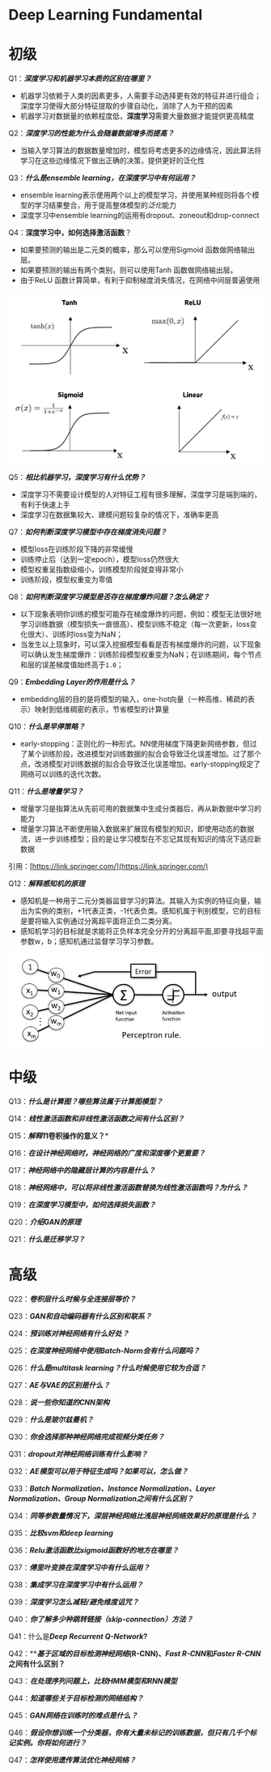 # Deep Learning Fundamental

# 初级

Q1：***深度学习和机器学习本质的区别在哪里？***

- 机器学习依赖于人类的因素更多，人需要手动选择更有效的特征并进行组合；深度学习使得大部分特征提取的步骤自动化，消除了人为干预的因素
- 机器学习对数据量的依赖程度低，**深度学习**需要大量数据才能提供更高精度

Q2：***深度学习的性能为什么会随着数据增多而提高？***

- 当输入学习算法的数据数量增加时，模型将考虑更多的边缘情况，因此算法将学习在这些边缘情况下做出正确的决策，提供更好的泛化性

Q3：***什么是ensemble learning，在深度学习中有何运用？***

- ensemble learning表示使用两个以上的模型学习，并使用某种规则将各个模型的学习结果整合，用于提高整体模型的*泛化*能力
- 深度学习中ensemble learning的运用有dropout、zoneout和drop-connect

Q4：**深度学习中，如何选择激活函数**？

- 如果要预测的输出是二元类的概率，那么可以使用Sigmoid 函数做网络输出层。
- 如果要预测的输出有两个类别，则可以使用Tanh 函数做网络输出层。
- 由于ReLU 函数计算简单，有利于抑制梯度消失情况，在网络中间层普遍使用

![Untitled](Deep%20Learning%20Fundamental%20f3253e927eb9461c9738fbc1e8ca2339/Untitled.png)

Q5：***相比机器学习，深度学习有什么优势？***

- 深度学习不需要设计模型的人对特征工程有很多理解，深度学习是端到端的，有利于快速上手
- 深度学习在数据集较大、建模问题较复杂的情况下，准确率更高

Q7：***如何判断深度学习模型中存在梯度消失问题？***

- 模型loss在训练阶段下降的非常缓慢
- 训练停止后（达到一定epoch），模型loss仍然很大
- 模型权重呈指数级缩小，训练模型阶段就变得非常小
- 训练阶段，模型权重变为零值

Q8：***如何判断深度学习模型是否存在梯度爆炸问题？怎么确定？***

- 以下现象表明你训练的模型可能存在梯度爆炸的问题，例如：模型无法很好地学习训练数据（模型损失一直很高）、模型训练不稳定（每一次更新，loss变化很大）、训练时loss变为NaN；
- 当发生以上现象时，可以深入挖掘模型看看是否有梯度爆炸的问题，以下现象可以确认发生梯度爆炸：训练阶段模型权重变为NaN；在训练期间，每个节点和层的误差梯度值始终高于`1.0`；

Q9：***Embedding Layer的作用是什么？***

- embedding层的目的是将模型的输入，one-hot向量（一种高维、稀疏的表示）映射到低维稠密的表示，节省模型的计算量

Q10：***什么是早停策略？***

- early-stopping：正则化的一种形式。NN使用梯度下降更新网络参数，但过了某个训练阶段，改进模型对训练数据的拟合会导致泛化误差增加。过了那个点，改进模型对训练数据的拟合会导致泛化误差增加。early-stopping规定了网络可以训练的迭代次数。

Q11：***什么是增量学习？***

- 增量学习是指算法从先前可用的数据集中生成分类器后，再从新数据中学习的能力
- 增量学习算法不断使用输入数据来扩展现有模型的知识，即使用动态的数据流，进一步训练模型；目的是让学习模型在不忘记其现有知识的情况下适应新数据

引用：[https://link.springer.com/](https://link.springer.com/)

Q12：***解释感知机的原理***

- 感知机是一种用于二元分类器监督学习的算法。其输入为实例的特征向量，输出为实例的类别，+1代表正类，-1代表负类。感知机属于判别模型，它的目标是要将输入实例通过分离超平面将正负二类分离。
- 感知机学习的目标就是求能将正负样本完全分开的分离超平面,即要寻找超平面参数w，b；感知机通过监督学习学习参数。

![Untitled](Deep%20Learning%20Fundamental%20f3253e927eb9461c9738fbc1e8ca2339/Untitled%201.png)

# 中级

Q13：***什么是计算图？哪些算法属于计算图模型？***

Q14：***线性激活函数和非线性激活函数之间有什么区别？***

Q15：***解释1*1卷积操作的意义？***

Q16：***在设计神经网络时，神经网络的广度和深度哪个更重要？***

Q17：***神经网络中的隐藏层计算的内容是什么？***

Q18：***神经网络中，可以将非线性激活函数替换为线性激活函数吗？为什么？***

Q19：***在深度学习模型中，如何选择损失函数？***

Q20：***介绍GAN的原理***

Q21：***什么是迁移学习？***

# 高级

Q22：***卷积层什么时候与全连接层等价？***

Q23：***GAN和自动编码器有什么区别和联系？***

Q24：***预训练对神经网络有什么好处？***

Q25：***在深度神经网络中使用Batch-Norm会有什么问题吗？***

Q26：***什么是multitask learning？什么时候使用它较为合适？***

Q27：***AE与VAE的区别是什么？***

Q28：***说一些你知道的CNN架构***

Q29：***什么是玻尔兹曼机？***

Q30：***你会选择那种神经网络完成视频分类任务？***

Q31：***dropout对神经网络训练有什么影响？***

Q32：***AE模型可以用于特征生成吗？如果可以，怎么做？***

Q33：***Batch Normalization、Instance Normalization、Layer Normalization、Group Normalization之间有什么区别？***

Q34：***同等参数量情况下，深层神经网络比浅层神经网络效果好的原理是什么？***

Q35：***比较svm和deep learning***

Q36：***Relu激活函数比sigmoid函数好的地方在哪里？***

Q37：***傅里叶变换在深度学习中有什么运用？***

Q38：***集成学习在深度学习中有什么运用？***

Q39：***深度学习怎么减轻/避免维度诅咒？***

Q40：***你了解多少种跳转链接（skip-connection）方法？***

Q41：什么是***Deep Recurrent Q-Network*?**

Q42：*****基于区域的目标检测神经网络*(R-CNN)、*Fast R-CNN*和*Faster R-CNN*之间有什么区别？**

Q43：***在处理序列问题上，比较HMM模型和RNN模型***

Q44：***知道哪些关于目标检测的网络结构？***

Q45：***GAN网络在训练时的难点是什么？***

Q46：***假设你想训练一个分类器，你有大量未标记的训练数据，但只有几千个标记实例。你将如何进行？***

Q47：***怎样使用遗传算法优化神经网络？***
